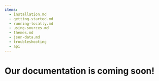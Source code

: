 ```yaml
---
items:
  - installation.md
  - getting-started.md
  - running-locally.md
  - using-sources.md
  - themes.md
  - json-data.md
  - troubleshooting
  - api
---
```

# Our documentation is coming soon!
